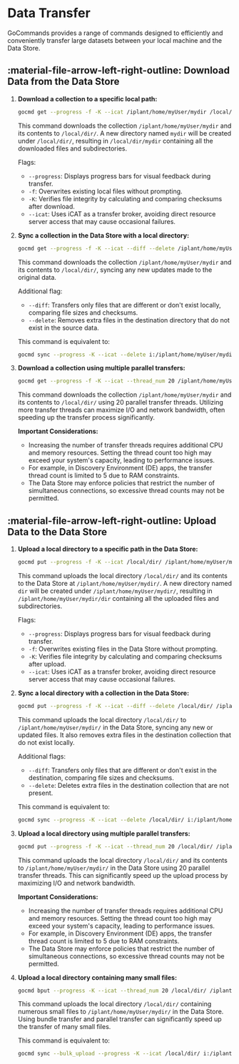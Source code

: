 # Data Transfer

GoCommands provides a range of commands designed to efficiently and conveniently transfer large datasets between your local machine and the Data Store.

## :material-file-arrow-left-right-outline: Download Data from the Data Store

1. **Download a collection to a specific local path:**
   ```sh
   gocmd get --progress -f -K --icat /iplant/home/myUser/mydir /local/dir/
   ```

   This command downloads the collection `/iplant/home/myUser/mydir` and its contents to `/local/dir/`. A new directory named `mydir` will be created under `/local/dir/`, resulting in `/local/dir/mydir` containing all the downloaded files and subdirectories.

   Flags:
   - `--progress`: Displays progress bars for visual feedback during transfer.
   - `-f`: Overwrites existing local files without prompting.
   - `-K`: Verifies file integrity by calculating and comparing checksums after download.
   - `--icat`: Uses iCAT as a transfer broker, avoiding direct resource server access that may cause occasional failures.

2. **Sync a collection in the Data Store with a local directory:**
   ```sh
   gocmd get --progress -f -K --icat --diff --delete /iplant/home/myUser/mydir /local/dir/
   ```

   This command downloads the collection `/iplant/home/myUser/mydir` and its contents to `/local/dir/`, syncing any new updates made to the original data.

   Additional flag:
   - `--diff`: Transfers only files that are different or don't exist locally, comparing file sizes and checksums.
   - `--delete`: Removes extra files in the destination directory that do not exist in the source data.

   This command is equivalent to:
   ```sh
   gocmd sync --progress -K --icat --delete i:/iplant/home/myUser/mydir /local/dir/
   ```

3. **Download a collection using multiple parallel transfers:**
   ```sh
   gocmd get --progress -f -K --icat --thread_num 20 /iplant/home/myUser/mydir /local/dir/
   ```

   This command downloads the collection `/iplant/home/myUser/mydir` and its contents to `/local/dir/` using 20 parallel transfer threads. Utilizing more transfer threads can maximize I/O and network bandwidth, often speeding up the transfer process significantly.

   **Important Considerations:**
   - Increasing the number of transfer threads requires additional CPU and memory resources. Setting the thread count too high may exceed your system's capacity, leading to performance issues.
   - For example, in Discovery Environment (DE) apps, the transfer thread count is limited to 5 due to RAM constraints.
   - The Data Store may enforce policies that restrict the number of simultaneous connections, so excessive thread counts may not be permitted.

## :material-file-arrow-left-right-outline: Upload Data to the Data Store

1. **Upload a local directory to a specific path in the Data Store:**
   ```sh
   gocmd put --progress -f -K --icat /local/dir/ /iplant/home/myUser/mydir/
   ```

   This command uploads the local directory `/local/dir/` and its contents to the Data Store at `/iplant/home/myUser/mydir/`. A new directory named `dir` will be created under `/iplant/home/myUser/mydir/`, resulting in `/iplant/home/myUser/mydir/dir` containing all the uploaded files and subdirectories.

   Flags:
   - `--progress`: Displays progress bars for visual feedback during transfer.
   - `-f`: Overwrites existing files in the Data Store without prompting.
   - `-K`: Verifies file integrity by calculating and comparing checksums after upload.
   - `--icat`: Uses iCAT as a transfer broker, avoiding direct resource server access that may cause occasional failures.

2. **Sync a local directory with a collection in the Data Store:**
   ```sh
   gocmd put --progress -f -K --icat --diff --delete /local/dir/ /iplant/home/myUser/mydir/
   ```

   This command uploads the local directory `/local/dir/` to `/iplant/home/myUser/mydir/` in the Data Store, syncing any new or updated files. It also removes extra files in the destination collection that do not exist locally.

   Additional flags:
   - `--diff`: Transfers only files that are different or don't exist in the destination, comparing file sizes and checksums.
   - `--delete`: Deletes extra files in the destination collection that are not present.

   This command is equivalent to:
   ```sh
   gocmd sync --progress -K --icat --delete /local/dir/ i:/iplant/home/myUser/mydir/
   ```

3. **Upload a local directory using multiple parallel transfers:**
   ```sh
   gocmd put --progress -f -K --icat --thread_num 20 /local/dir/ /iplant/home/myUser/mydir/
   ```

   This command uploads the local directory `/local/dir/` and its contents to `/iplant/home/myUser/mydir/` in the Data Store using 20 parallel transfer threads. This can significantly speed up the upload process by maximizing I/O and network bandwidth.

   **Important Considerations:**
   - Increasing the number of transfer threads requires additional CPU and memory resources. Setting the thread count too high may exceed your system's capacity, leading to performance issues.
   - For example, in Discovery Environment (DE) apps, the transfer thread count is limited to 5 due to RAM constraints.
   - The Data Store may enforce policies that restrict the number of simultaneous connections, so excessive thread counts may not be permitted.

4. **Upload a local directory containing many small files:**
   ```sh
   gocmd bput --progress -K --icat --thread_num 20 /local/dir/ /iplant/home/myUser/mydir/
   ```

   This command uploads the local directory `/local/dir/` containing numerous small files to `/iplant/home/myUser/mydir/` in the Data Store. Using bundle transfer and parallel transfer can significantly speed up the transfer of many small files.

   This command is equivalent to:
   ```sh
   gocmd sync --bulk_upload --progress -K --icat /local/dir/ i:/iplant/home/myUser/mydir/
   ```

